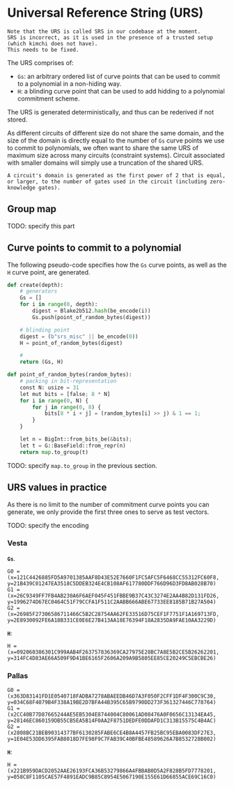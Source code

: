 # Universal Reference String (URS)

```admonish
Note that the URS is called SRS in our codebase at the moment.
SRS is incorrect, as it is used in the presence of a trusted setup (which kimchi does not have).
This needs to be fixed.
```

The URS comprises of:

* `Gs`: an arbitrary ordered list of curve points that can be used to commit to a polynomial in a non-hiding way.
* `H`: a blinding curve point that can be used to add hidding to a polynomial commitment scheme.

The URS is generated deterministically, and thus can be rederived if not stored.

As different circuits of different size do not share the same domain, and the size of the domain is directly equal to the number of `Gs` curve points we use to commit to polynomials, we often want to share the same URS of maximum size across many circuits (constraint systems).
Circuit associated with smaller domains will simply use a truncation of the shared URS.

```admonish
A circuit's domain is generated as the first power of 2 that is equal, or larger, to the number of gates used in the circuit (including zero-knowledge gates).
```

## Group map

TODO: specify this part

## Curve points to commit to a polynomial

The following pseudo-code specifies how the `Gs` curve points, as well as the `H` curve point, are generated.

```python
def create(depth):
    # generators
    Gs = []
    for i in range(0, depth):
        digest = Blake2b512.hash(be_encode(i))
        Gs.push(point_of_random_bytes(digest))

    # blinding point
    digest = (b"srs_misc" || be_encode(0))
    H = point_of_random_bytes(digest)

    #
    return (Gs, H)

def point_of_random_bytes(random_bytes):
    # packing in bit-representation
    const N: usize = 31
    let mut bits = [false; 8 * N]
    for i in range(0, N) {
        for j in range(0, 8) {
            bits[8 * i + j] = (random_bytes[i] >> j) & 1 == 1;
        }
    }

    let n = BigInt::from_bits_be(&bits);
    let t = G::BaseField::from_repr(n)
    return map.to_group(t)
```

TODO: specify `map.to_group` in the previous section.

## URS values in practice

As there is no limit to the number of commitment curve points you can generate, we only provide the first three ones to serve as test vectors.

TODO: specify the encoding

### Vesta

**`Gs`**.

```
G0 = (x=121C4426885FD5A9701385AAF8D43E52E7660F1FC5AFC5F6468CC55312FC60F8, y=21B439C01247EA3518C5DDEB324E4CB108AF617780DDF766D96D3FD8AB028B70)
G1 = (x=26C9349FF7FB4AB230A6F6AEF045F451FBBE9B37C43C3274E2AA4B82D131FD26, y=1996274D67EC0464C51F79CCFA1F511C2AABB666ABE67733EE8185B71B27A504)
G2 = (x=26985F27306586711466C5B2C28754AA62FE33516D75CEF1F7751F1A169713FD, y=2E8930092FE6A18B331CE0E6E27B413AA18E76394F18A2835DA9FAE10AA3229D)
```

**`H`**:

```
H = (x=092060386301C999AAB4F263757836369CA27975E28BC7A8E5B2CE5B26262201, y=314FC4D83AE66A509F9D41BE6165F2606A209A9B5805EE85CE20249C5EBCBE26)
```


### Pallas

```
G0 = (x363D83141FD1E0540718FADBA7278ABAEEDB46D7A3F050F2CFF1DF4F300C9C30, y=034C68F4079B4F338A19BE2D7BFA44B395C65B9790DD273F361327446C778764)
G1 = (x2CC40B77D87665244AE5EB5304E8744004C80061AD08476A0F0656C13134EA45, y=28146EC860159DB55CB5EA5B14F0AA2F8751DEDFE0DDAFD1C313B15575C4B4AC)
G2 = (x2808BC21BEB90314377BF6130285FABE6CE4B8A4457FB25BC95EBA0083DF27E3, y=1E04E53DD6395FAB8018D7FE98F9C7FAB39C40BFBE48589626A7B8532728B002)
```

**`H`**:

```
H = (x221B959DACD2052AAE26193FCA36B53279866A4FBBAB0D5A2F828B5FD7778201, y=058C8F1105CAE57F4891EADC9B85C8954E5067190E155E61D66855ACE69C16C0)
```
